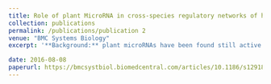 ```yaml
---
title: Role of plant MicroRNA in cross-species regulatory networks of humans
collection: publications
permalink: /publications/publication 2
venue: "BMC Systems Biology"
excerpt: '**Background:** plant microRNAs have been found still active after digestion. **Goal:** exploratory research about whether exogenous miRNA derived from vegetables will have impact on human in RNA interaction level. **More specific:** computational prediction of the influence of plant microRNA on human RNA expression level in different organs(stomach, kidney, liver etc). **Future Exploration:** may aim at exploring the influence of GMO(genetically modified organisms) food on human.**Role:** three-year research, working as the major contributor.'

date: 2016-08-08
paperurl: https://bmcsystbiol.biomedcentral.com/articles/10.1186/s12918-016-0292-1
---
```

